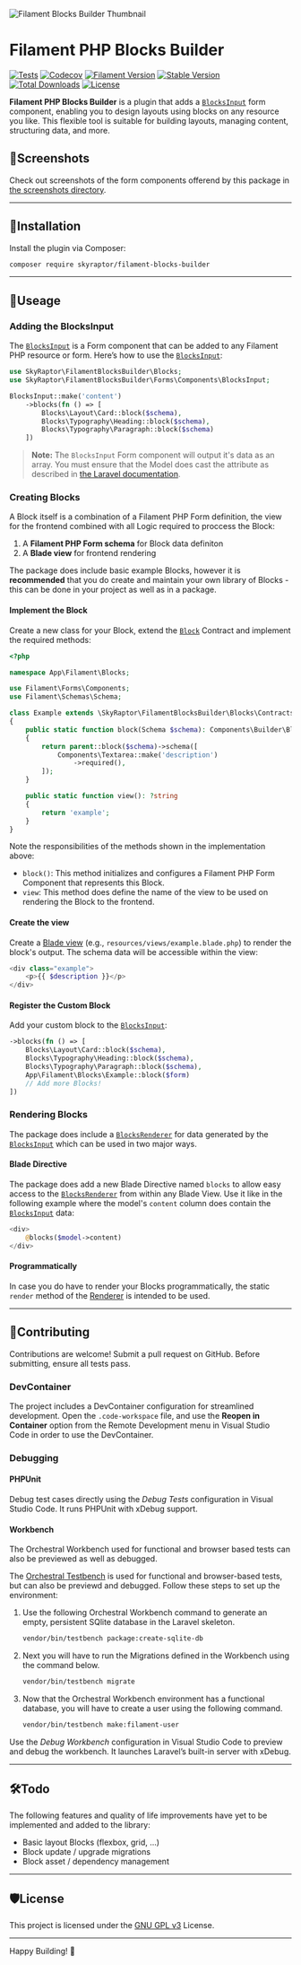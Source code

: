 ![Filament Blocks Builder Thumbnail](./docs/assets/thumbnail.jpg)
# Filament PHP Blocks Builder
[![Tests](https://github.com/bumbummen99/filament-blocks-builder/actions/workflows/tests.yml/badge.svg)](https://github.com/bumbummen99/filament-blocks-builder/actions/workflows/tests.yml)
[![Codecov](https://codecov.io/github/bumbummen99/filament-blocks-builder/graph/badge.svg?token=CQUDGFF150)](https://codecov.io/github/bumbummen99/filament-blocks-builder)
[![Filament Version](https://img.shields.io/packagist/dependency-v/skyraptor/filament-blocks-builder/filament%2Fforms?label=filament)](https://github.com/filamentphp/filament/)
[![Stable Version](https://img.shields.io/packagist/v/skyraptor/filament-blocks-builder?label=stable)](https://packagist.org/packages/skyraptor/filament-blocks-builder)
[![Total Downloads](https://img.shields.io/packagist/dt/skyraptor/filament-blocks-builder)](https://packagist.org/packages/skyraptor/filament-blocks-builder)
[![License](https://img.shields.io/github/license/bumbummen99/filament-blocks-builder)](https://github.com/bumbummen99/filament-blocks-builder/blob/master/LICENSE)

**Filament PHP Blocks Builder** is a plugin that adds a [`BlocksInput`](https://github.com/bumbummen99/filament-blocks-builder/blob/master/src/Forms/Components/BlocksInput.php) form component, enabling you to design layouts using blocks on any resource you like. This flexible tool is suitable for building layouts, managing content, structuring data, and more.

## 📸Screenshots
Check out screenshots of the form components offerend by this package in [the screenshots directory](https://github.com/bumbummen99/filament-blocks-builder/blob/master/docs/SCREENSHOTS.md).

---

## 🚀Installation
Install the plugin via Composer:
```sh
composer require skyraptor/filament-blocks-builder
```

---

## 📘Useage
### Adding the BlocksInput
The [`BlocksInput`](https://github.com/bumbummen99/filament-blocks-builder/blob/master/src/Forms/Components/BlocksInput.php) is a Form component that can be added to any Filament PHP resource or form. Here’s how to use the [`BlocksInput`](https://github.com/bumbummen99/filament-blocks-builder/blob/master/src/Forms/Components/BlocksInput.php):
```php
use SkyRaptor\FilamentBlocksBuilder\Blocks;
use SkyRaptor\FilamentBlocksBuilder\Forms\Components\BlocksInput;

BlocksInput::make('content')
    ->blocks(fn () => [
        Blocks\Layout\Card::block($schema),
        Blocks\Typography\Heading::block($schema),
        Blocks\Typography\Paragraph::block($schema)
    ])
```
> **Note:** The `BlocksInput` Form component will output it's data as an array. You must ensure that the Model does cast the attribute as described in [the Laravel documentation](https://laravel.com/docs/12.x/eloquent-mutators#array-and-json-casting).

### Creating Blocks
A Block itself is a combination of a Filament PHP Form definition, the view for the frontend combined with all Logic required to proccess the Block:
1. A **Filament PHP Form schema** for Block data definiton
2. A **Blade view** for frontend rendering

The package does include basic example Blocks, however it is **recommended** that you do create and maintain 
your own library of Blocks - this can be done in your project as well as in a package.

#### Implement the Block
Create a new class for your Block, extend the [`Block`](https://github.com/bumbummen99/filament-blocks-builder/blob/master/src/Blocks/Contracts/Block.php) Contract and implement the required methods:
```php
<?php

namespace App\Filament\Blocks;

use Filament\Forms\Components;
use Filament\Schemas\Schema;

class Example extends \SkyRaptor\FilamentBlocksBuilder\Blocks\Contracts\HTMLBlock
{
    public static function block(Schema $schema): Components\Builder\Block
    {
        return parent::block($schema)->schema([
            Components\Textarea::make('description')
                ->required(),
        ]);
    }

    public static function view(): ?string
    {
        return 'example';
    }
}
```
Note the responsibilities of the methods shown in the implementation above:
- `block()`: This method initializes and configures a Filament PHP Form Component that represents this Block.
- `view`: This method does define the name of the view to be used on rendering the Block to the frontend.

#### Create the view
Create a [Blade view](https://laravel.com/docs/11.x/views) (e.g., `resources/views/example.blade.php`) to render the block's output. The schema data will be accessible within the view:
```php
<div class="example">
    <p>{{ $description }}</p>
</div>
```

#### Register the Custom Block
Add your custom block to the [`BlocksInput`](https://github.com/bumbummen99/filament-blocks-builder/blob/master/src/Forms/Components/BlocksInput.php):
```php
->blocks(fn () => [
    Blocks\Layout\Card::block($schema),
    Blocks\Typography\Heading::block($schema),
    Blocks\Typography\Paragraph::block($schema),
    App\Filament\Blocks\Example::block($form)
    // Add more Blocks!
])
```

### Rendering Blocks
The package does include a [`BlocksRenderer`](https://github.com/bumbummen99/filament-blocks-builder/blob/master/src/BlocksRenderer.php) for data generated by the [`BlocksInput`](https://github.com/bumbummen99/filament-blocks-builder/blob/master/src/Forms/Components/BlocksInput.php) which can be used in two major ways.

#### Blade Directive
The package does add a new Blade Directive named `blocks` to allow easy access to the [`BlocksRenderer`](https://github.com/bumbummen99/filament-blocks-builder/blob/master/src/BlocksRenderer.php) from within any Blade View. Use it like in the following example where the model's `content` column does contain the [`BlocksInput`](https://github.com/bumbummen99/filament-blocks-builder/blob/master/src/Forms/Components/BlocksInput.php) data:
```php
<div>
    @blocks($model->content)
</div>
```

#### Programmatically  
In case you do have to render your Blocks programmatically, the static `render` method of the [Renderer](https://github.com/bumbummen99/filament-blocks-builder/blob/master/src/BlocksRenderer.php) is intended to be used.

---

## 🤝Contributing
Contributions are welcome! Submit a pull request on GitHub. Before submitting, ensure all tests pass.

### DevContainer
The project includes a DevContainer configuration for streamlined development. Open the `.code-workspace` file, and use the **Reopen in Container** option from the Remote Development menu in Visual Studio Code in order to use the DevContainer.

### Debugging
#### PHPUnit
Debug test cases directly using the *Debug Tests* configuration in Visual Studio Code. It runs PHPUnit with xDebug support.

#### Workbench
The Orchestral Workbench used for functional and browser based tests can also be previewed as well as debugged.

The [Orchestral Testbench](https://github.com/orchestral/testbench) is used for functional and browser-based tests, but can also be previewd and debugged. Follow these steps to set up the environment:

1. Use the following Orchestral Workbench command to generate an empty, persistent SQlite database in the Laravel skeleton.
   ```bash
   vendor/bin/testbench package:create-sqlite-db
   ```

2. Next you will have to run the Migrations defined in the Workbench using the command below.
   ```bash
   vendor/bin/testbench migrate
   ```

4. Now that the Orchestral Workbench environment has a functional database, you will have to create a user using the following command.
   ```bash
   vendor/bin/testbench make:filament-user
   ```

Use the *Debug Workbench* configuration in Visual Studio Code to preview and debug the workbench. It launches Laravel’s built-in server with xDebug.

---

## 🛠Todo
The following features and quality of life improvements have yet to be implemented and added to the library:
- Basic layout Blocks (flexbox, grid, ...)
- Block update / upgrade migrations
- Block asset / dependency management

---

## 🛡️License
This project is licensed under the [GNU GPL v3](https://github.com/bumbummen99/filament-blocks-builder/blob/master/LICENSE) License.

---

Happy Building! 🎉
